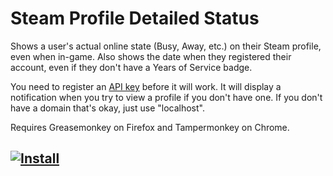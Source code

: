 # Steam Profile Detailed Status

Shows a user's actual online state (Busy, Away, etc.) on their Steam profile, even when in-game. Also shows the date when they registered their account, even if they don't have a Years of Service badge.

You need to register an [API key](https://steamcommunity.com/dev/apikey) before it will work. It will display a notification when you try to view a profile if you don't have one. If you don't have a domain that's okay, just use "localhost".

Requires Greasemonkey on Firefox and Tampermonkey on Chrome.

## [![Install](https://i.imgur.com/hKHfyWz.png)](https://raw.githubusercontent.com/DoctorMcKay/steam-profile-detailed-status/master/SteamProfileDetailedStatus.user.js)
